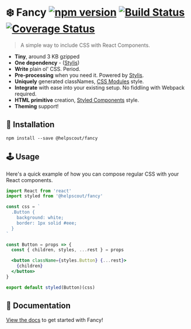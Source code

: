 # ❄️ Fancy [![npm version](https://badge.fury.io/js/%40helpscout%2Ffancy.svg)](https://badge.fury.io/js/%40helpscout%2Ffancy) [![Build Status](https://travis-ci.org/helpscout/fancy.svg?branch=master)](https://travis-ci.org/helpscout/fancy) [![Coverage Status](https://coveralls.io/repos/github/helpscout/fancy/badge.svg?branch=master)](https://coveralls.io/github/helpscout/fancy?branch=master)

> A simple way to include CSS with React Components.

- **Tiny**, around 3 KB gzipped
- **One dependency** - ([Stylis](https://github.com/thysultan/stylis.js))
- **Write** plain ol' CSS. Period.
- **Pre-processing** when you need it. Powered by [Stylis](https://github.com/thysultan/stylis.js).
- **Uniquely** generated classNames, [CSS Modules](https://github.com/css-modules/css-modules) style.
- **Integrate** with ease into your existing setup. No fiddling with Webpack required.
- **HTML primitive** creation, [Styled Components](https://www.styled-components.com/) style.
- **Theming** support!

## 🔧 Installation

```
npm install --save @helpscout/fancy
```

## 🕹 Usage

Here's a quick example of how you can compose regular CSS with your React components.

```jsx
import React from 'react'
import styled from '@helpscout/fancy'

const css = `
  .Button {
    background: white;
    border: 1px solid #eee;
  }
`

const Button = props => {
  const { children, styles, ...rest } = props

  <button className={styles.Button} {...rest}>
    {children}
  </button>
}

export default styled(Button)(css)
```

## 📘 Documentation

[View the docs](./docs/) to get started with Fancy!

